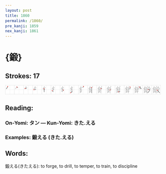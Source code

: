 ```yaml
---
layout: post
title: 1860
permalink: /1860/
pre_kanji: 1859
nex_kanji: 1861
---
```


# {鍛}

## Strokes: 17

<div class="stroke"><img src="../images/E98D9B.png" /></div>

## Reading:

### On-Yomi: タン &mdash; Kun-Yomi: きた.える

### Examples: 鍛える (きた.える)

## Words:

鍛える(きたえる): to forge, to drill, to temper, to train, to discipline

